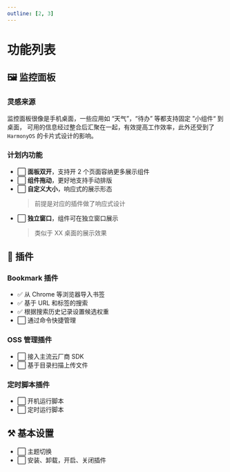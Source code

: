```yaml
---
outline: [2, 3]
---
```

# 功能列表

## 🖼 监控面板

### 灵感来源
监控面板很像是手机桌面，一些应用如 “天气”，“待办” 等都支持固定 ”小组件“ 到桌面，
可用的信息经过整合后汇聚在一起，有效提高工作效率，此外还受到了 `HarmonyOS` 的卡片式设计的影响。

### 计划内功能
- ⬜ **面板双开**，支持开 2 个页面容纳更多展示组件
- ⬜ **组件拖动**，更好地支持手动排版
- ⬜ **自定义大小**，响应式的展示形态
  > 前提是对应的插件做了响应式设计
- ⬜ **独立窗口**，组件可在独立窗口展示
  > 类似于 XX 桌面的展示效果

## 🎀 插件
### Bookmark 插件
- ✅ 从 Chrome 等浏览器导入书签
- ✅ 基于 URL 和标签的搜索
- ✅ 根据搜索历史记录设置候选权重
- ⬜ 通过命令快捷管理

### OSS 管理插件
- ⬜ 接入主流云厂商 SDK
- ⬜ 基于目录扫描上传文件

### 定时脚本插件
- ⬜ 开机运行脚本
- ⬜ 定时运行脚本

## ⚒ 基本设置
- ⬜ 主题切换
- ⬜ 安装、卸载，开启、关闭插件